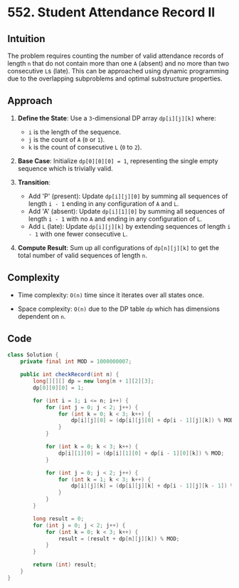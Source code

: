 # 552. Student Attendance Record II

## Intuition

The problem requires counting the number of valid attendance records of length `n` that do not contain more than one `A` (absent) and no more than two consecutive `L`s (late). This can be approached using dynamic programming due to the overlapping subproblems and optimal substructure properties.

## Approach

1. **Define the State**: Use a `3`-dimensional DP array `dp[i][j][k]` where:

   - `i` is the length of the sequence.
   - `j` is the count of `A` (`0` or `1`).
   - `k` is the count of consecutive `L` (`0` to `2`).

2. **Base Case**: Initialize `dp[0][0][0] = 1`, representing the single empty sequence which is trivially valid.

3. **Transition**:

   - Add 'P' (present): Update `dp[i][j][0]` by summing all sequences of length `i - 1` ending in any configuration of `A` and `L`.
   - Add 'A' (absent): Update `dp[i][1][0]` by summing all sequences of length `i - 1` with no `A` and ending in any configuration of `L`.
   - Add `L` (late): Update `dp[i][j][k]` by extending sequences of length `i - 1` with one fewer consecutive `L`.

4. **Compute Result**: Sum up all configurations of `dp[n][j][k]` to get the total number of valid sequences of length `n`.

## Complexity

- Time complexity: `O(n)` time since it iterates over all states once.

- Space complexity: `O(n)` due to the DP table `dp` which has dimensions dependent on `n`.

## Code

```java
class Solution {
    private final int MOD = 1000000007;

    public int checkRecord(int n) {
        long[][][] dp = new long[n + 1][2][3];
        dp[0][0][0] = 1;

        for (int i = 1; i <= n; i++) {
            for (int j = 0; j < 2; j++) {
                for (int k = 0; k < 3; k++) {
                    dp[i][j][0] = (dp[i][j][0] + dp[i - 1][j][k]) % MOD;
                }
            }

            for (int k = 0; k < 3; k++) {
                dp[i][1][0] = (dp[i][1][0] + dp[i - 1][0][k]) % MOD;
            }

            for (int j = 0; j < 2; j++) {
                for (int k = 1; k < 3; k++) {
                    dp[i][j][k] = (dp[i][j][k] + dp[i - 1][j][k - 1]) % MOD;
                }
            }
        }

        long result = 0;
        for (int j = 0; j < 2; j++) {
            for (int k = 0; k < 3; k++) {
                result = (result + dp[n][j][k]) % MOD;
            }
        }

        return (int) result;
    }
}
```
